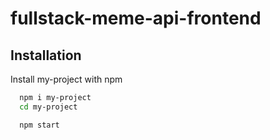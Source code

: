 # fullstack-meme-api-frontend


## Installation

Install my-project with npm

```bash
  npm i my-project
  cd my-project

  npm start
```
    
